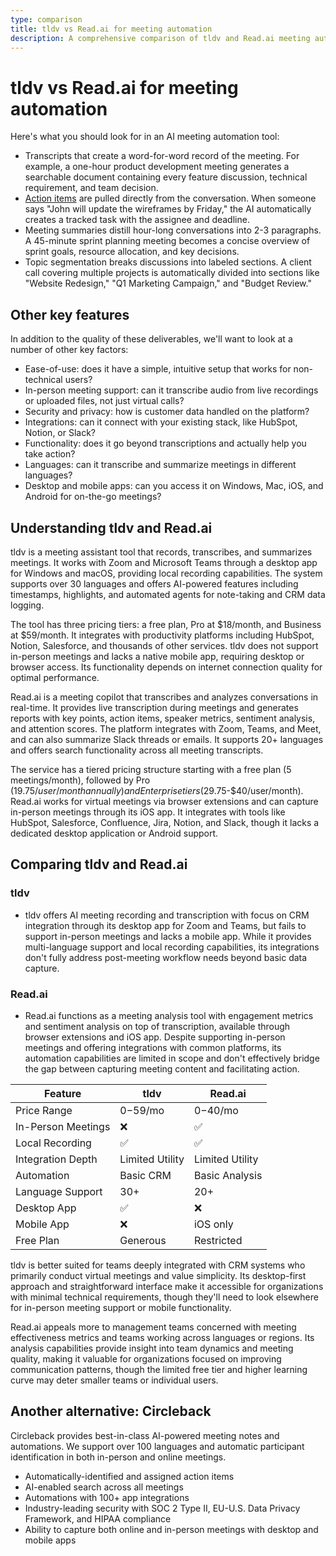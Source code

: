 ```yaml
---
type: comparison
title: tldv vs Read.ai for meeting automation
description: A comprehensive comparison of tldv and Read.ai meeting automation tools, analyzing their transcription capabilities, action item tracking, meeting summaries, and other key features.
---
```


# tldv vs Read.ai for meeting automation

Here's what you should look for in an AI meeting automation tool:  
* Transcripts that create a word-for-word record of the meeting. For example, a one-hour product development meeting generates a searchable document containing every feature discussion, technical requirement, and team decision.
* [Action items](/releases/add-action-items-to-meetings) are pulled directly from the conversation. When someone says "John will update the wireframes by Friday," the AI automatically creates a tracked task with the assignee and deadline.
* Meeting summaries distill hour-long conversations into 2-3 paragraphs. A 45-minute sprint planning meeting becomes a concise overview of sprint goals, resource allocation, and key decisions.
* Topic segmentation breaks discussions into labeled sections. A client call covering multiple projects is automatically divided into sections like "Website Redesign," "Q1 Marketing Campaign," and "Budget Review."

## Other key features
In addition to the quality of these deliverables, we'll want to look at a number of other key factors:
* Ease-of-use: does it have a simple, intuitive setup that works for non-technical users?
* In-person meeting support: can it transcribe audio from live recordings or uploaded files, not just virtual calls?
* Security and privacy: how is customer data handled on the platform?
* Integrations: can it connect with your existing stack, like HubSpot, Notion, or Slack?
* Functionality: does it go beyond transcriptions and actually help you take action?
* Languages: can it transcribe and summarize meetings in different languages?
* Desktop and mobile apps: can you access it on Windows, Mac, iOS, and Android for on-the-go meetings?

## Understanding tldv and Read.ai
tldv is a meeting assistant tool that records, transcribes, and summarizes meetings. It works with Zoom and Microsoft Teams through a desktop app for Windows and macOS, providing local recording capabilities. The system supports over 30 languages and offers AI-powered features including timestamps, highlights, and automated agents for note-taking and CRM data logging.

The tool has three pricing tiers: a free plan, Pro at $18/month, and Business at $59/month. It integrates with productivity platforms including HubSpot, Notion, Salesforce, and thousands of other services. tldv does not support in-person meetings and lacks a native mobile app, requiring desktop or browser access. Its functionality depends on internet connection quality for optimal performance.

Read.ai is a meeting copilot that transcribes and analyzes conversations in real-time. It provides live transcription during meetings and generates reports with key points, action items, speaker metrics, sentiment analysis, and attention scores. The platform integrates with Zoom, Teams, and Meet, and can also summarize Slack threads or emails. It supports 20+ languages and offers search functionality across all meeting transcripts.

The service has a tiered pricing structure starting with a free plan (5 meetings/month), followed by Pro ($19.75/user/month annually) and Enterprise tiers ($29.75-$40/user/month). Read.ai works for virtual meetings via browser extensions and can capture in-person meetings through its iOS app. It integrates with tools like HubSpot, Salesforce, Confluence, Jira, Notion, and Slack, though it lacks a dedicated desktop application or Android support.

## Comparing tldv and Read.ai

### tldv

* tldv offers AI meeting recording and transcription with focus on CRM integration through its desktop app for Zoom and Teams, but fails to support in-person meetings and lacks a mobile app. While it provides multi-language support and local recording capabilities, its integrations don't fully address post-meeting workflow needs beyond basic data capture.

### Read.ai

* Read.ai functions as a meeting analysis tool with engagement metrics and sentiment analysis on top of transcription, available through browser extensions and iOS app. Despite supporting in-person meetings and offering integrations with common platforms, its automation capabilities are limited in scope and don't effectively bridge the gap between capturing meeting content and facilitating action.

| Feature | tldv | Read.ai |
|---------|------|---------|
| Price Range | $0-$59/mo | $0-$40/mo |
| In-Person Meetings | ❌ | ✅ |
| Local Recording | ✅ | ✅ |
| Integration Depth | Limited Utility | Limited Utility |
| Automation | Basic CRM | Basic Analysis |
| Language Support | 30+ | 20+ |
| Desktop App | ✅ | ❌ |
| Mobile App | ❌ | iOS only |
| Free Plan | Generous | Restricted |

tldv is better suited for teams deeply integrated with CRM systems who primarily conduct virtual meetings and value simplicity. Its desktop-first approach and straightforward interface make it accessible for organizations with minimal technical requirements, though they'll need to look elsewhere for in-person meeting support or mobile functionality.

Read.ai appeals more to management teams concerned with meeting effectiveness metrics and teams working across languages or regions. Its analysis capabilities provide insight into team dynamics and meeting quality, making it valuable for organizations focused on improving communication patterns, though the limited free tier and higher learning curve may deter smaller teams or individual users.

## Another alternative: Circleback
Circleback provides best-in-class AI-powered meeting notes and automations. We support over 100 languages and automatic participant identification in both in-person and online meetings.
* Automatically-identified and assigned action items
* AI-enabled search across all meetings
* Automations with 100+ app integrations
* Industry-leading security with SOC 2 Type II, EU-U.S. Data Privacy Framework, and HIPAA compliance
* Ability to capture both online and in-person meetings with desktop and mobile apps